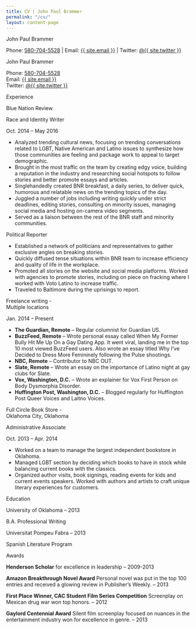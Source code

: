 ```yaml
---
title: CV | John Paul Brammer
permalink: "/cv/"
layout: content-page
---
```


<div class="skinny-row">
<div class="cv">
    <div class="full-header">
        <p class="name">John Paul Brammer</p><p>Phone: <a href="Tel: 5807045528">580-704-5528</a> | Email: <a href="mailto:{{ site.email }}">{{ site.email }}</a> | Twitter: <a href="http://www.twitter.com/{{ site.twitter }}" target="_blank">@{{ site.twitter }}</a></p>
    </div>
    <div class="full-header-mobile">
        <p class="name">John Paul Brammer</p><p>Phone: <a href="Tel: 5807045528">580-704-5528</a> <br>Email: <a href="mailto:{{ site.email }}">{{ site.email }}</a> <br>Twitter: <a href="http://www.twitter.com/{{ site.twitter }}" target="_blank">@{{ site.twitter }}</a></p>
    </div>
    <div class="section-header">Experience</div>
    <div class="work-section">
        <div class="work-title">
            <p class="work-name">Blue Nation Review</p><p class="work-position">Race and Identity Writer</p><p class="work-date">Oct. 2014 – May 2016</p>
        </div>
        <ul>
            <li>
            Analyzed trending cultural news, focusing on trending conversations related to LGBT, Native American
            and Latino issues to synthesize how those communities are feeling and package work to appeal to
            target demographic.
            </li>
            <li>
            Brought in the most traffic on the team by creating edgy voice, building a reputation in the industry and
            researching social hotspots to follow stories and better promote essays and articles.
            </li>
            <li>
            Singlehandedly created BNR breakfast, a daily series, to deliver quick, humorous and relatable news on
            the trending topics of the day.
            </li>
            <li>
            Juggled a number of jobs including writing quickly under strict deadlines, editing stories, consulting on
            minority issues, managing social media and hosting on-camera video segments.
            </li>
            <li>
            Served as a liaison between the rest of the BNR staff and minority communities.
            </li>
        </ul>
    </div>
    <div class="work-section">
        <div class="work-title">
            <p class="work-name">Political Reporter</p>
        </div>
        <ul>
            <li>
            Established a network of politicians and representatives to gather exclusive angles on breaking stories.
            </li>
            <li>
            Quickly diffused tense situations within BNR team to increase efficiency and quality of life in the
            workplace.
            </li>
            <li>
            Promoted all stories on the website and social media platforms. Worked with agencies to promote
            stories, including on piece on fracking where I worked with Voto Latino to increase traffic.
            </li>
            <li>
            Traveled to Baltimore during the uprisings to report.
            </li>
        </ul>
    </div>
    <div class="work-section">
        <div class="work-title">
            <p class="work-name">Freelance writing - <br>Multiple locations</p><p class="work-date">Jan. 2014 – Present</p>
        </div>
        <ul>
            <li>
            <b>The Guardian, Remote</b> – Regular columnist for Guardian US.
            </li>
            <li>
            <b>BuzzFeed, Remote</b> – Wrote personal essay called When My Former Bully Hit Me Up On a Gay Dating
            App. It went viral, landing me in the top 10 most viewed BuzzFeed users. Also wrote an essay titled Why
            I’ve Decided to Dress More Femininely following the Pulse shootings.
            </li>
            <li>
            <b>NBC, Remote</b> – Contributor to NBC OUT.
            </li>
            <li>
            <b>Slate, Remote</b> – Wrote an essay on the importance of Latino night at gay clubs for Slate.
            </li>
            <li>
            <b>Vox, Washington, D.C.</b> – Wrote an explainer for Vox First Person on Body Dysmorphia Disorder.
            </li>
            <li>
            <b>Huffington Post, Washington, D.C.</b> – Blogged regularly for Huffington Post Queer Voices and Laitno
            Voices.
            </li>
        </ul>
    </div>
    <div class="work-section">
        <div class="work-title">
            <p class="work-name">Full Circle Book Store - <br>Oklahoma City, Oklahoma</p><p class="work-position">Administrative Associate</p><p class="work-date">Oct. 2013 – Apr. 2014</p>
        </div>
        <ul>
            <li>
            Worked on a team to manage the largest independent bookstore in Oklahoma.
            </li>
            <li>
            Managed LGBT section by deciding which books to have in stock while balancing current books with
            the classics.
            </li>
            <li>
            Organized author visits, book signings, reading events for kids and current events speakers. Worked with
            authors and artists to craft unique literary experiences for customers.
            </li>
        </ul>
    </div>
    <div class="section-header">Education</div>
    <div class="education-section">
        <div class="education-title">
            <p class="education-name">University of Oklahoma – 2013</p>
        </div>
        <p class="education-info">B.A. Professional Writing</p>
    </div>
    <div class="education-section">
        <div class="education-title">
            <p class="education-name">Universitat Pompeu Fabra – 2013</p>
        </div>
        <p class="education-info">Spanish Literature Program</p>
    </div>
    <div class="section-header">Awards</div>
    <div class="awards-section">
        <p class="awards-info"><b>Henderson Scholar</b> for excellence in leadership – 2009-2013</p>
    </div>
    <div class="awards-section">
        <p class="awards-info"><b>Amazon Breakthrough Novel Award</b> Personal novel was put in the top 100 entries and received a
        glowing review in Publisher’s Weekly. – 2013</p>
    </div>
    <div class="awards-section">
        <p class="awards-info"><b>First Place Winner, CAC Student Film Series Competition</b> Screenplay on Mexican drug war won top
        honors. – 2012</p>
    </div>
    <div class="awards-section">
        <p class="awards-info"><b>Gaylord Centennial Award</b> Silent film screenplay focused on nuances in the entertainment industry won
        for excellence in genre. – 2013</p>
    </div>
</div>


</div>